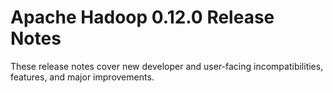 # Apache Hadoop  0.12.0 Release Notes

These release notes cover new developer and user-facing incompatibilities, features, and major improvements.



